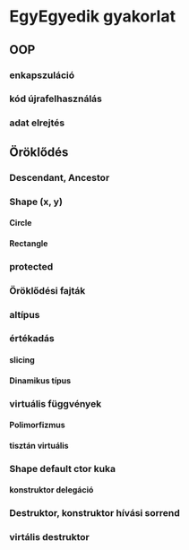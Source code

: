 # EgyEgyedik gyakorlat

## OOP
### enkapszuláció
### kód újrafelhasználás
### adat elrejtés

## Öröklődés
### Descendant, Ancestor

### Shape (x, y)
#### Circle
#### Rectangle

### protected
### Öröklődési fajták
### altípus

### értékadás
#### slicing
#### Dinamikus típus

### virtuális függvények
#### Polimorfizmus
#### tisztán virtuális

### Shape default ctor kuka
#### konstruktor delegáció

### Destruktor, konstruktor hívási sorrend
### virtális destruktor

